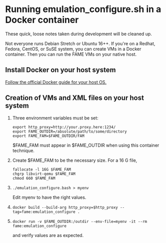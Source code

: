 # Running emulation_configure.sh in a Docker container

These quick, loose notes taken during development will be cleaned up.

Not everyone runs Debian Stretch or Ubuntu 16++.   If you're on a Redhat,
Fedora, CentOS, or SuSE system, you can create VMs in a Docker container.
Then you can run the FAME VMs on your native host.

## Install Docker on your host system

[Follow the official Docker guide for your host OS.](https://docs.docker.com/engine/installation/)

## Creation of VMs and XML files on your host system

1. Three environment variables must be set:

   ```
   export http_proxy=http://your.proxy.here:1234/
   export FAME_OUTDIR=/absolute/path/to/some/directory
   export FAME_FAM=$FAME_OUTDIR/FAM
   ```
   $FAME_FAM must appear in $FAME_OUTDIR when using this container technique.
   
1. Create $FAME_FAM to be the necessary size.  For a 16 G file,

   ```
   fallocate -l 16G $FAME_FAM
   chgrp libvirt-qemu $FAME_FAM
   chmod 660 $FAME_FAM
   ```

1. ```./emulation_configure.bash > myenv```

   Edit myenv to have the right values.

1. ```docker build --build-arg http_proxy=$http_proxy --tag=fame:emulation_configure .```

1. ```docker run -v $FAME_OUTDIR:/outdir --env-file=myenv -it --rm fame:emulation_configure```

    and verify values are as expected.

